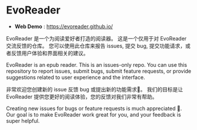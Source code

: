 # EvoReader
- **Web Demo** : https://evoreader.github.io/

EvoReader 是一个为阅读爱好者打造的阅读器。
这是一个仅用于对 EvoReader 交流反馈的仓库。
您可以使用此仓库来报告 issues, 提交 bug, 提交功能请求，或者反馈用户体验和界面相关的建议。

EvoReader is an epub reader. This is an issues-only repo.
You can use this repository to report issues, submit bugs, submit feature requests, or provide suggestions related to user experience and the interface.

非常欢迎您创建新的 issue 反馈 bug 或提出新的功能需求🙂。
我们的目标是让 EvoReader 提供您更好的阅读体验，您的反馈对我们非常有帮助。

Creating new issues for bugs or feature requests is much appreciated 🙂. Our goal is to make EvoReader work great for you, and your feedback is super helpful.
